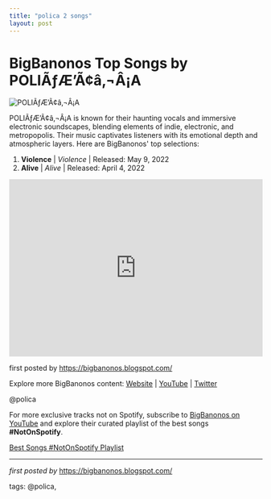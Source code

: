 ```yaml
---
title: "polica 2 songs"
layout: post
---
```

<h1>BigBanonos Top Songs by POLIÃƒÆ’Ã¢â‚¬Â¡A</h1>
<img src="https://cdn.accentuate.io/562603327680/1645042205073/f3f2e4f6adabbe45744f68da2ef5d2974293906c_blog_polica_4.jpg?v=0" alt="POLIÃƒÆ’Ã¢â‚¬Â¡A"> <p>POLIÃƒÆ’Ã¢â‚¬Â¡A is known for their haunting vocals and immersive electronic soundscapes, blending elements of indie, electronic, and metropopolis. Their music captivates listeners with its emotional depth and atmospheric layers. Here are BigBanonos' top selections:</p> <ol> <li><strong>Violence</strong> | <em>Violence</em> | Released: May 9, 2022</li> <li><strong>Alive</strong> | <em>Alive</em> | Released: April 4, 2022</li>
</ol> <div> <iframe src="https://open.spotify.com/embed/playlist/1VZJAQozoLgY65Cr1D76rg?utm_source=generator" width="100%" height="352" frameborder="0" allow="autoplay; clipboard-write; encrypted-media; fullscreen; picture-in-picture" loading="lazy"></iframe>
</div> <p>first posted by <a href="https://bigbanonos.blogspot.com/">https://bigbanonos.blogspot.com/</a></p> <div> <p>Explore more BigBanonos content: <a href="https://bigbanonos.blogspot.com/">Website</a> | <a href="https://www.youtube.com/@BigBanonos">YouTube</a> | <a href="https://x.com/bigbanonos">Twitter</a></p>
</div> <!-- Tags -->
<p>@polica</p>


<!--Subscribe and Playlist Links-->
<div>
    <p>For more exclusive tracks not on Spotify, subscribe to <a href="https://www.youtube.com/@BigBanonos" target="_blank">BigBanonos on YouTube</a> and explore their curated playlist of the best songs <strong>#NotOnSpotify</strong>.</p>
    <p><a href="https://www.youtube.com/playlist?list=PLtuNtuTatqI0kFahUCbtbfenC_ET5O_tr" target="_blank">Best Songs #NotOnSpotify Playlist<br /></a></p></div>

<hr />

<p><em>first posted by</em> <a href="https://bigbanonos.blogspot.com/" rel="noopener" target="_new">https://bigbanonos.blogspot.com/</a></p>

<p>tags: @polica,</p>
